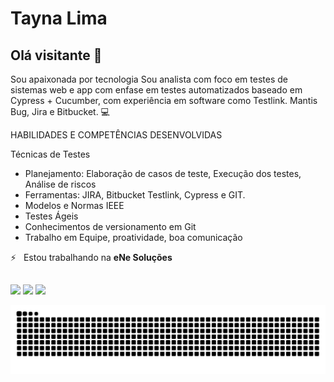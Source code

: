 <!--
**JoaoLourencao/JoaoLourencao** is a ✨ _special_ ✨ repository because its `README.md` (this file) appears on your GitHub profile.

Here are some ideas to get you started:

- 🔭 I’m currently working on ...
- 🌱 I’m currently learning ...
- 👯 I’m looking to collaborate on ...
- 🤔 I’m looking for help with ...
- 💬 Ask me about ...
- 📫 How to reach me: ...
- 😄 Pronouns: ...
- ⚡ Fun fact: ...
-->

# Tayna Lima

## Olá visitante 👋
Sou apaixonada por tecnologia
Sou analista com foco em testes de sistemas web e app com enfase em testes automatizados baseado em Cypress + Cucumber, com experiência em software como Testlink. Mantis Bug, Jira e Bitbucket. :computer:

HABILIDADES E COMPETÊNCIAS DESENVOLVIDAS

Técnicas de Testes

* Planejamento: Elaboração de casos de teste, Execução dos testes, Análise de riscos
* Ferramentas: JIRA, Bitbucket Testlink, Cypress e GIT.
* Modelos e Normas IEEE
* Testes Ágeis
* Conhecimentos de versionamento em Git
* Trabalho em Equipe, proatividade, boa comunicação


 ⚡  &nbsp; Estou trabalhando na **eNe Soluções**
 
  
  ##
 
<div> 
  <a href="https://www.instagram.com/taynalouca/" target="_blank"><img src="https://img.shields.io/badge/-Instagram-%23E4405F?style=for-the-badge&logo=instagram&logoColor=white" target="_blank"></a>
  <a href = "mailto:lima.tayna@gmail.com"><img src="https://img.shields.io/badge/-Gmail-%23333?style=for-the-badge&logo=gmail&logoColor=white" target="_blank"></a>
  <a href="https://www.linkedin.com/in/tayna-lima-3006a814b/" target="_blank"><img src="https://img.shields.io/badge/-LinkedIn-%230077B5?style=for-the-badge&logo=linkedin&logoColor=white" target="_blank"></a> 
 
  ![Snake animation](https://github.com/JoaoLourencao/JoaoLourencao/blob/output/github-contribution-grid-snake.svg)
</div>

